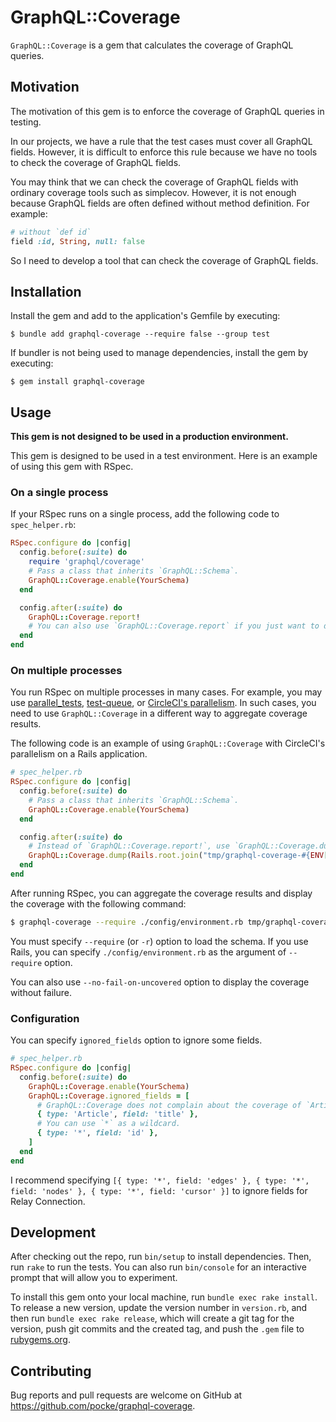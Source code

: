 # GraphQL::Coverage

`GraphQL::Coverage` is a gem that calculates the coverage of GraphQL queries.

## Motivation

The motivation of this gem is to enforce the coverage of GraphQL queries in testing.

In our projects, we have a rule that the test cases must cover all GraphQL fields. However, it is difficult to enforce this rule because we have no tools to check the coverage of GraphQL fields.

You may think that we can check the coverage of GraphQL fields with ordinary coverage tools such as simplecov. However, it is not enough because GraphQL fields are often defined without method definition. For example:

```ruby
# without `def id`
field :id, String, null: false
```

So I need to develop a tool that can check the coverage of GraphQL fields.

## Installation

Install the gem and add to the application's Gemfile by executing:

```
$ bundle add graphql-coverage --require false --group test
```

If bundler is not being used to manage dependencies, install the gem by executing:

```
$ gem install graphql-coverage
```

## Usage

**This gem is not designed to be used in a production environment.**

This gem is designed to be used in a test environment. Here is an example of using this gem with RSpec.

### On a single process

If your RSpec runs on a single process, add the following code to `spec_helper.rb`:

```ruby
RSpec.configure do |config|
  config.before(:suite) do
    require 'graphql/coverage'
    # Pass a class that inherits `GraphQL::Schema`.
    GraphQL::Coverage.enable(YourSchema)
  end

  config.after(:suite) do
    GraphQL::Coverage.report!
    # You can also use `GraphQL::Coverage.report` if you just want to display the report without failure.
  end
end
```

### On multiple processes

You run RSpec on multiple processes in many cases. For example, you may use [parallel_tests](https://github.com/grosser/parallel_tests), [test-queue](https://github.com/tmm1/test-queue), or [CircleCI's parallelism](https://circleci.com/docs/parallelism-faster-jobs/).
In such cases, you need to use `GraphQL::Coverage` in a different way to aggregate coverage results.

The following code is an example of using `GraphQL::Coverage` with CircleCI's parallelism on a Rails application.

```ruby
# spec_helper.rb
RSpec.configure do |config|
  config.before(:suite) do
    # Pass a class that inherits `GraphQL::Schema`.
    GraphQL::Coverage.enable(YourSchema)
  end

  config.after(:suite) do
    # Instead of `GraphQL::Coverage.report!`, use `GraphQL::Coverage.dump` to dump the coverage result to a file.
    GraphQL::Coverage.dump(Rails.root.join("tmp/graphql-coverage-#{ENV['CIRCLE_NODE_INDEX']}.json"))
  end
end
```

After running RSpec, you can aggregate the coverage results and display the coverage with the following command:

```sh
$ graphql-coverage --require ./config/environment.rb tmp/graphql-coverage-*.json
```

You must specify `--require` (or `-r`) option to load the schema. If you use Rails, you can specify `./config/environment.rb` as the argument of `--require` option.

You can also use `--no-fail-on-uncovered` option to display the coverage without failure.

### Configuration

You can specify `ignored_fields` option to ignore some fields.

```ruby
# spec_helper.rb
RSpec.configure do |config|
  config.before(:suite) do
    GraphQL::Coverage.enable(YourSchema)
    GraphQL::Coverage.ignored_fields = [
      # GraphQL::Coverage does not complain about the coverage of `Article`'s `title` field.
      { type: 'Article', field: 'title' },
      # You can use `*` as a wildcard.
      { type: '*', field: 'id' },
    ]
  end
end
```

I recommend specifying `[{ type: '*', field: 'edges' }, { type: '*', field: 'nodes' }, { type: '*', field: 'cursor' }]` to ignore fields for Relay Connection.

## Development

After checking out the repo, run `bin/setup` to install dependencies. Then, run `rake` to run the tests. You can also run `bin/console` for an interactive prompt that will allow you to experiment.

To install this gem onto your local machine, run `bundle exec rake install`. To release a new version, update the version number in `version.rb`, and then run `bundle exec rake release`, which will create a git tag for the version, push git commits and the created tag, and push the `.gem` file to [rubygems.org](https://rubygems.org).

## Contributing

Bug reports and pull requests are welcome on GitHub at https://github.com/pocke/graphql-coverage.
